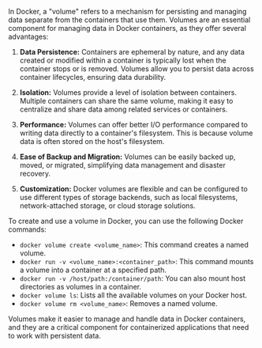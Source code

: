 In Docker, a "volume" refers to a mechanism for persisting and managing data separate from the containers that use them. Volumes are an essential component for managing data in Docker containers, as they offer several advantages:

1. **Data Persistence:** Containers are ephemeral by nature, and any data created or modified within a container is typically lost when the container stops or is removed. Volumes allow you to persist data across container lifecycles, ensuring data durability.

2. **Isolation:** Volumes provide a level of isolation between containers. Multiple containers can share the same volume, making it easy to centralize and share data among related services or containers.

3. **Performance:** Volumes can offer better I/O performance compared to writing data directly to a container's filesystem. This is because volume data is often stored on the host's filesystem.

4. **Ease of Backup and Migration:** Volumes can be easily backed up, moved, or migrated, simplifying data management and disaster recovery.

5. **Customization:** Docker volumes are flexible and can be configured to use different types of storage backends, such as local filesystems, network-attached storage, or cloud storage solutions.

To create and use a volume in Docker, you can use the following Docker commands:

- `docker volume create <volume_name>`: This command creates a named volume.
- `docker run -v <volume_name>:<container_path>`: This command mounts a volume into a container at a specified path.
- `docker run -v /host/path:/container/path`: You can also mount host directories as volumes in a container.
- `docker volume ls`: Lists all the available volumes on your Docker host.
- `docker volume rm <volume_name>`: Removes a named volume.

Volumes make it easier to manage and handle data in Docker containers, and they are a critical component for containerized applications that need to work with persistent data.